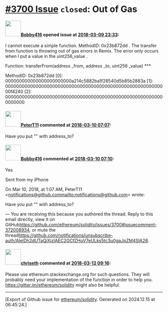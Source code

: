 # [\#3700 Issue](https://github.com/ethereum/solidity/issues/3700) `closed`: Out of Gas 

#### <img src="https://avatars.githubusercontent.com/u/8889614?v=4" width="50">[Bobby416](https://github.com/Bobby416) opened issue at [2018-03-09 23:33](https://github.com/ethereum/solidity/issues/3700):

I cannot execute a simple function. MethodID: 0x23b872dd . The transfer from function is throwing out of gas errors in Remix. The error only occurs when I put a value in the uint256_value . 

Function: transferFrom(address _from, address _to, uint256 _value) ***

MethodID: 0x23b872dd
[0]:  000000000000000000000000a214c5882ba1f28540d5b85b2883a
[1]:  00000000000000000000000000000000000000000000000000000000000f4240
[2]:  0000000000000000000000000000000000000000000000000000000000000000

#### <img src="https://avatars.githubusercontent.com/u/36716039?u=c9bf1d4bcc332bf4f46597d3ca2b43f7ea5b3d00&v=4" width="50">[PeterT11](https://github.com/PeterT11) commented at [2018-03-10 07:07](https://github.com/ethereum/solidity/issues/3700#issuecomment-372008934):

Have you put "" with address_to?

#### <img src="https://avatars.githubusercontent.com/u/8889614?v=4" width="50">[Bobby416](https://github.com/Bobby416) commented at [2018-03-10 07:10](https://github.com/ethereum/solidity/issues/3700#issuecomment-372009107):

Yes

Sent from my iPhone

On Mar 10, 2018, at 1:07 AM, PeterT11 <notifications@github.com<mailto:notifications@github.com>> wrote:


Have you put "" with address_to?

—
You are receiving this because you authored the thread.
Reply to this email directly, view it on GitHub<https://github.com/ethereum/solidity/issues/3700#issuecomment-372008934>, or mute the thread<https://github.com/notifications/unsubscribe-auth/AIelDh2dUTaQiXjzlAEC2GCfZHuV7eULks5tc3u0gaJpZM4SlA28>.

#### <img src="https://avatars.githubusercontent.com/u/9073706?v=4" width="50">[chriseth](https://github.com/chriseth) commented at [2018-03-12 09:16](https://github.com/ethereum/solidity/issues/3700#issuecomment-372240612):

Please use ethereum.stackexchange.org for such questions. They will probably need your implementation of the function in order to help you. https://gitter.im/ethereum/solidity might also be helpful.


-------------------------------------------------------------------------------



[Export of Github issue for [ethereum/solidity](https://github.com/ethereum/solidity). Generated on 2024.12.15 at 06:45:24.]
